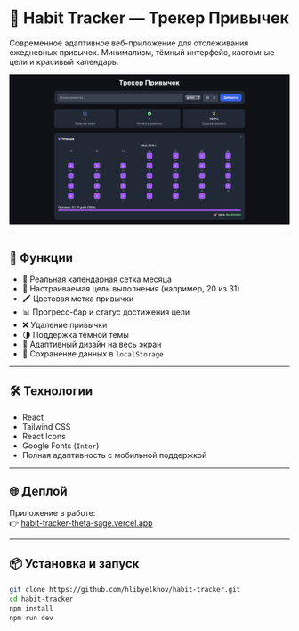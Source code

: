 # 🧩 Habit Tracker — Трекер Привычек

Современное адаптивное веб-приложение для отслеживания ежедневных привычек. Минимализм, тёмный интерфейс, кастомные цели и красивый календарь.

![Скриншот приложения](./screenshot.png)

---

## 🚀 Функции

- 📆 Реальная календарная сетка месяца
- 🎯 Настраиваемая цель выполнения (например, 20 из 31)
- 🖍 Цветовая метка привычки
- 📊 Прогресс-бар и статус достижения цели
- ❌ Удаление привычки
- 🌗 Поддержка тёмной темы
- 📱 Адаптивный дизайн на весь экран
- 💾 Сохранение данных в `localStorage`

---

## 🛠️ Технологии

- React
- Tailwind CSS
- React Icons
- Google Fonts (`Inter`)
- Полная адаптивность с мобильной поддержкой

---

## 🌐 Деплой

Приложение в работе:  
👉 [habit-tracker-theta-sage.vercel.app](https://habit-tracker-theta-sage.vercel.app/)

---

## 📦 Установка и запуск

```bash
git clone https://github.com/hlibyelkhov/habit-tracker.git
cd habit-tracker
npm install
npm run dev
